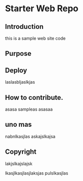 
# Starter Web Repo

## Introduction
this is a sample web site code

## Purpose
## Deploy
laslasbljaslkjas
## How to contribute.
asasa
sampleas
asasaa

## uno mas
nabnlkasjlas
askajslkajsa

## Copyright
lakjslkajslajsk

lkasjlkasjlasjlaksjas  pulslkasjlas